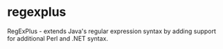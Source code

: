 # regexplus
RegExPlus - extends Java's regular expression syntax by adding support for additional Perl and .NET syntax.
